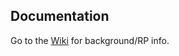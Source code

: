 ## Documentation

Go to the [Wiki](https://github.com/futsuriai/ellara/wiki) for background/RP info.
